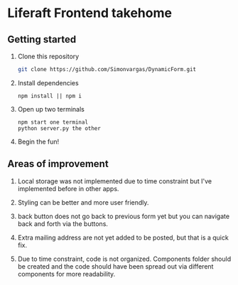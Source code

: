 # Liferaft Frontend takehome

## Getting started
1. Clone this repository 

   ```bash
   git clone https://github.com/Simonvargas/DynamicForm.git
   ```

2. Install dependencies

      ```npm
      npm install || npm i
      ```
3. Open up two terminals

    ```
    npm start one terminal
    python server.py the other
    ```
4. Begin the fun!

## Areas of improvement

1. Local storage was not implemented due to time constraint but I've implemented before in other apps.

2. Styling can be better and more user friendly.

3. back button does not go back to previous form yet but you can navigate back and forth via the buttons.

4. Extra mailing address are not yet added to be posted, but that is a quick fix.

5. Due to time constraint, code is not organized. Components folder should be created and the code should have been spread out via different components for more readability.
